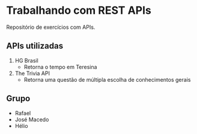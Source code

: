 # Trabalhando com REST APIs

Repositório de exercícios com APIs.

## APIs utilizadas

1. HG Brasil
    - Retorna o tempo em Teresina
1. The Trivia API
    - Retorna uma questão de múltipla escolha de conhecimentos gerais

## Grupo

- Rafael
- José Macedo
- Hélio
